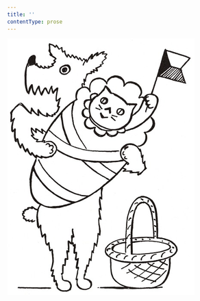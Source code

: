 ```yaml
---
title: ''
contentType: prose
---
```


![povidani_o_pejskovi_a_kocicce_014](./resources/povidani_o_pejskovi_a_kocicce_014.jpg)
